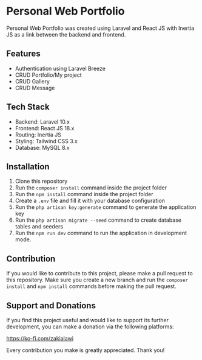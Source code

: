 # Personal Web Portfolio

Personal Web Portfolio was created using Laravel and React JS with Inertia JS as a link between the backend and frontend.

## Features

-   Authentication using Laravel Breeze
-   CRUD Portfolio/My project
-   CRUD Gallery
-   CRUD Message

## Tech Stack

-   Backend: Laravel 10.x
-   Frontend: React JS 18.x
-   Routing: Inertia JS
-   Styling: Tailwind CSS 3.x
-   Database: MySQL 8.x

## Installation

1. Clone this repository
2. Run the `composer install` command inside the project folder
3. Run the `npm install` command inside the project folder
4. Create a `.env` file and fill it with your database configuration
5. Run the `php artisan key:generate` command to generate the application key
6. Run the `php artisan migrate --seed` command to create database tables and seeders
7. Run the `npm run dev` command to run the application in development mode.

## Contribution

If you would like to contribute to this project, please make a pull request to this repository. Make sure you create a new branch and run the `composer install` and `npm install` commands before making the pull request.

## Support and Donations

If you find this project useful and would like to support its further development, you can make a donation via the following platforms:

https://ko-fi.com/zakialawi

Every contribution you make is greatly appreciated. Thank you!
